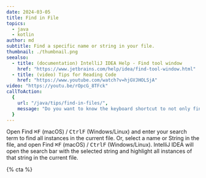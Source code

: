 ```yaml
---
date: 2024-03-05
title: Find in File
topics:
  - java
  - kotlin
author: md
subtitle: Find a specific name or string in your file.
thumbnail: ./thumbnail.png
seealso:
  - title: (documentation) IntelliJ IDEA Help - Find tool window
    href: "https://www.jetbrains.com/help/idea/find-tool-window.html"
  - title: (video) Tips for Reading Code
    href: "https://www.youtube.com/watch?v=hjGVJHOLSjA"
video: "https://youtu.be/rOpcG_8TFck"
callToAction:
  {
    url: "/java/tips/find-in-files/",
    message: "Do you want to know the keyboard shortcut to not only find in a file, but find in all files?",
  }
---
```


Open Find <kbd>⌘F</kbd> (macOS) / <kbd>CtrlF</kbd> (Windows/Linux) and enter your search term to find all instances in the current file. Or, select a name or String in the file, and open Find <kbd>⌘F</kbd> (macOS) / <kbd>CtrlF</kbd> (Windows/Linux). IntelliJ IDEA will open the search bar with the selected string and highlight all instances of that string in the current file.

{% cta %}
